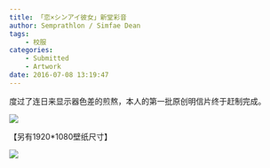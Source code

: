 ```yaml
---
title: 「恋×シンアイ彼女」新堂彩音
author: Semprathlon / Simfae Dean
tags:
	- 校服
categories:
	- Submitted
	- Artwork
date: 2016-07-08 13:19:47
---
```

度过了连日来显示器色差的煎熬，本人的第一批原创明信片终于赶制完成。

[![](/blog/uploads/2016/07/160706-1-692x1024.png)](/blog/uploads/2016/07/160706-1.png)
<!--more-->
【另有1920*1080壁纸尺寸】

[![](/blog/uploads/2016/07/160706-3-1024x576.png)](/blog/uploads/2016/07/160706-3.png)